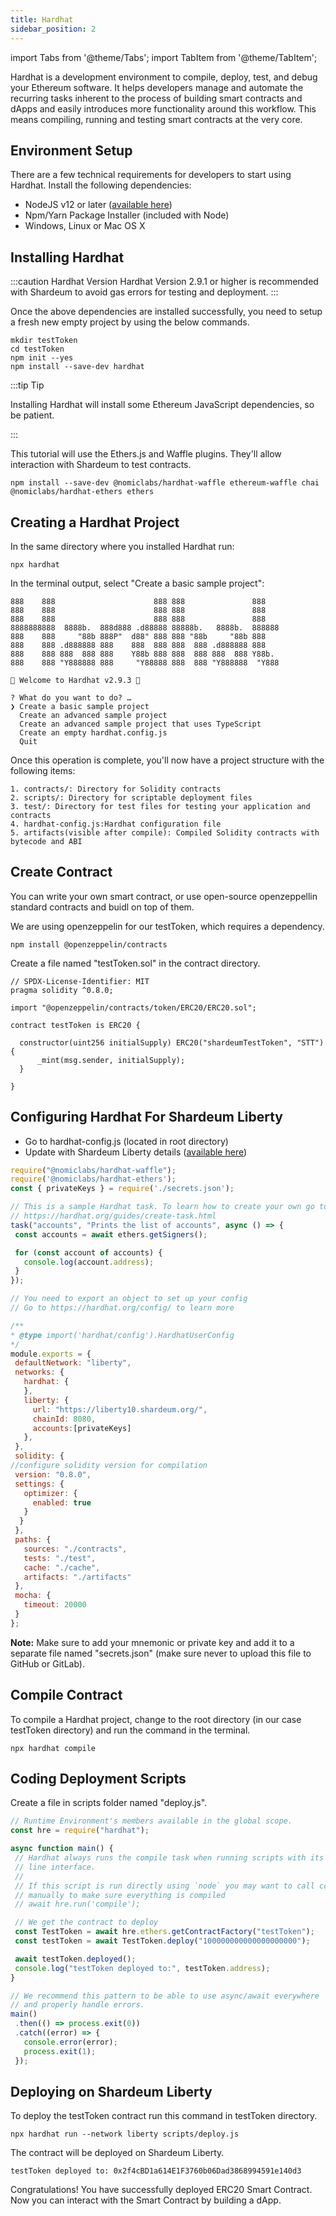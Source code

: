 ```yaml
---
title: Hardhat
sidebar_position: 2
---
```


import Tabs from '@theme/Tabs';
import TabItem from '@theme/TabItem';

Hardhat is a development environment to compile, deploy, test, and debug your Ethereum software. It helps developers manage and automate the recurring tasks inherent to the process of building smart contracts and dApps and easily introduces more functionality around this workflow. This means compiling, running and testing smart contracts at the very core.

## Environment Setup

There are a few technical requirements for developers to start using Hardhat. Install the following dependencies:

- NodeJS v12 or later ([available here](https://nodejs.org/en/))
- Npm/Yarn Package Installer (included with Node)
- Windows, Linux or Mac OS X

## Installing Hardhat

:::caution Hardhat Version
Hardhat Version 2.9.1 or higher is recommended with Shardeum to avoid gas errors for testing and deployment.
:::

Once the above dependencies are installed successfully, you need to setup a fresh new empty project by using the below commands.

<Tabs>
  <TabItem value="shell" label="Shell" default>

```shell
mkdir testToken
cd testToken
npm init --yes
npm install --save-dev hardhat
```

  </TabItem>
</Tabs>

:::tip Tip

Installing Hardhat will install some Ethereum JavaScript dependencies, so be patient.

:::

This tutorial will use the Ethers.js and Waffle plugins. They'll allow interaction with Shardeum to test contracts.

<Tabs>
  <TabItem value="shell" label="Shell" default>

```shell
npm install --save-dev @nomiclabs/hardhat-waffle ethereum-waffle chai @nomiclabs/hardhat-ethers ethers
```

  </TabItem>
</Tabs>

## Creating a Hardhat Project

In the same directory where you installed Hardhat run:

<Tabs>
  <TabItem value="shell" label="Shell" default>

```shell
npx hardhat
```

  </TabItem>
</Tabs>

In the terminal output, select "Create a basic sample project":

```
888    888                      888 888               888
888    888                      888 888               888
888    888                      888 888               888
8888888888  8888b.  888d888 .d88888 88888b.   8888b.  888888
888    888     "88b 888P"  d88" 888 888 "88b     "88b 888
888    888 .d888888 888    888  888 888  888 .d888888 888
888    888 888  888 888    Y88b 888 888  888 888  888 Y88b.
888    888 "Y888888 888     "Y88888 888  888 "Y888888  "Y888

👷 Welcome to Hardhat v2.9.3 👷‍

? What do you want to do? …
❯ Create a basic sample project
  Create an advanced sample project
  Create an advanced sample project that uses TypeScript
  Create an empty hardhat.config.js
  Quit
```

Once this operation is complete, you'll now have a project structure with the following items:

```
1. contracts/: Directory for Solidity contracts
2. scripts/: Directory for scriptable deployment files
3. test/: Directory for test files for testing your application and contracts
4. hardhat-config.js:Hardhat configuration file
5. artifacts(visible after compile): Compiled Solidity contracts with bytecode and ABI
```

## Create Contract

You can write your own smart contract, or use open-source openzeppellin standard contracts and buidl on top of them.

We are using openzeppelin for our testToken, which requires a dependency.

<Tabs>
  <TabItem value="shell" label="Shell" default>

```shell
npm install @openzeppelin/contracts
```

  </TabItem>
</Tabs>

Create a file named "testToken.sol" in the contract directory.

<Tabs>
  <TabItem value="solidity" label="Solidity" default>

```solidity
// SPDX-License-Identifier: MIT
pragma solidity ^0.8.0;

import "@openzeppelin/contracts/token/ERC20/ERC20.sol";

contract testToken is ERC20 {

  constructor(uint256 initialSupply) ERC20("shardeumTestToken", "STT") {
      _mint(msg.sender, initialSupply);
  }

}
```

  </TabItem>
</Tabs>

## Configuring Hardhat For Shardeum Liberty

 - Go to hardhat-config.js (located in root directory)
 - Update with Shardeum Liberty details ([available here](/Network/endpoints))

<Tabs>
 <TabItem value="javascript" label="Javascript" default>

```js
require("@nomiclabs/hardhat-waffle");
require('@nomiclabs/hardhat-ethers');
const { privateKeys } = require('./secrets.json');

// This is a sample Hardhat task. To learn how to create your own go to
// https://hardhat.org/guides/create-task.html
task("accounts", "Prints the list of accounts", async () => {
 const accounts = await ethers.getSigners();

 for (const account of accounts) {
   console.log(account.address);
 }
});

// You need to export an object to set up your config
// Go to https://hardhat.org/config/ to learn more

/**
* @type import('hardhat/config').HardhatUserConfig
*/
module.exports = {
 defaultNetwork: "liberty",
 networks: {
   hardhat: {
   },
   liberty: {
     url: "https://liberty10.shardeum.org/",
     chainId: 8080,
     accounts:[privateKeys]
   },
 },
 solidity: {
//configure solidity version for compilation
 version: "0.8.0",
 settings: {
   optimizer: {
     enabled: true
   }
  }
 },
 paths: {
   sources: "./contracts",
   tests: "./test",
   cache: "./cache",
   artifacts: "./artifacts"
 },
 mocha: {
   timeout: 20000
 }
};
```

   </TabItem>
</Tabs>



**Note:** Make sure to add your mnemonic or private key and add it to a separate file named "secrets.json" (make sure never to upload this file to GitHub or GitLab).

## Compile Contract

To compile a Hardhat project, change to the root directory (in our case testToken directory) and run the command in the terminal.

<Tabs>
  <TabItem value="shell" label="Shell" default>

```shell
npx hardhat compile
```

  </TabItem>
</Tabs>

## Coding Deployment Scripts

Create a file in scripts folder named "deploy.js".

<Tabs>
  <TabItem value="javascript" label="Javascript" default>

```js
// Runtime Environment's members available in the global scope.
const hre = require("hardhat");

async function main() {
 // Hardhat always runs the compile task when running scripts with its command
 // line interface.
 //
 // If this script is run directly using `node` you may want to call compile
 // manually to make sure everything is compiled
 // await hre.run('compile');

 // We get the contract to deploy
 const TestToken = await hre.ethers.getContractFactory("testToken");
 const testToken = await TestToken.deploy("100000000000000000000");

 await testToken.deployed();
 console.log("testToken deployed to:", testToken.address);
}

// We recommend this pattern to be able to use async/await everywhere
// and properly handle errors.
main()
 .then(() => process.exit(0))
 .catch((error) => {
   console.error(error);
   process.exit(1);
 });
```

  </TabItem>
</Tabs>

## Deploying on Shardeum Liberty

To deploy the testToken contract run this command in testToken directory.

<Tabs>
  <TabItem value="shell" label="Shell" default>

```shell
npx hardhat run --network liberty scripts/deploy.js
```

  </TabItem>
</Tabs>

The contract will be deployed on Shardeum Liberty.

```
testToken deployed to: 0x2f4cBD1a614E1F3760b06Dad3868994591e140d3
```
Congratulations! You have successfully deployed ERC20 Smart Contract. Now you can interact with the Smart Contract by building a dApp.
